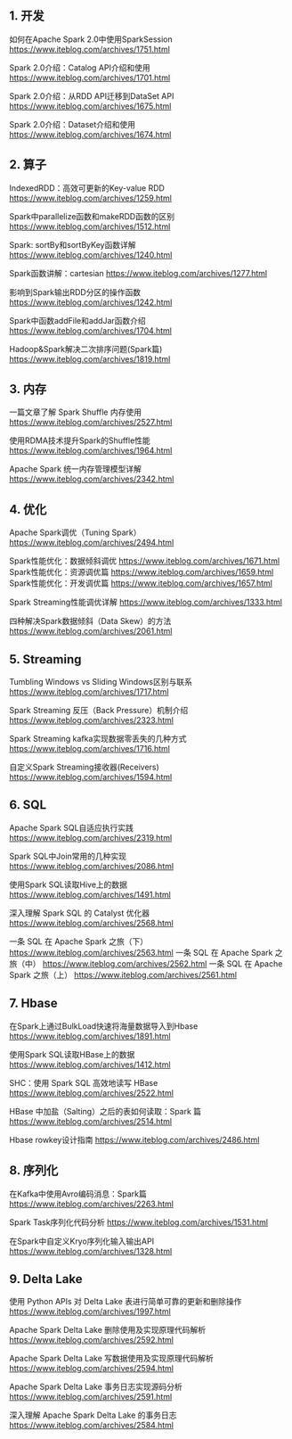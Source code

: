 ## 1. 开发

如何在Apache Spark 2.0中使用SparkSession  https://www.iteblog.com/archives/1751.html

Spark 2.0介绍：Catalog API介绍和使用  https://www.iteblog.com/archives/1701.html

Spark 2.0介绍：从RDD API迁移到DataSet API  https://www.iteblog.com/archives/1675.html

Spark 2.0介绍：Dataset介绍和使用  https://www.iteblog.com/archives/1674.html





## 2. 算子

IndexedRDD：高效可更新的Key-value RDD  https://www.iteblog.com/archives/1259.html

Spark中parallelize函数和makeRDD函数的区别  https://www.iteblog.com/archives/1512.html

Spark: sortBy和sortByKey函数详解  https://www.iteblog.com/archives/1240.html

Spark函数讲解：cartesian  https://www.iteblog.com/archives/1277.html

影响到Spark输出RDD分区的操作函数  https://www.iteblog.com/archives/1242.html

Spark中函数addFile和addJar函数介绍  https://www.iteblog.com/archives/1704.html

Hadoop&Spark解决二次排序问题(Spark篇)  https://www.iteblog.com/archives/1819.html







## 3. 内存

一篇文章了解 Spark Shuffle 内存使用  https://www.iteblog.com/archives/2527.html

使用RDMA技术提升Spark的Shuffle性能  https://www.iteblog.com/archives/1964.html 

Apache Spark 统一内存管理模型详解  https://www.iteblog.com/archives/2342.html





## 4. 优化

Apache Spark调优（Tuning Spark）  https://www.iteblog.com/archives/2494.html

Spark性能优化：数据倾斜调优  https://www.iteblog.com/archives/1671.html
Spark性能优化：资源调优篇  https://www.iteblog.com/archives/1659.html
Spark性能优化：开发调优篇  https://www.iteblog.com/archives/1657.html

Spark Streaming性能调优详解  https://www.iteblog.com/archives/1333.html

四种解决Spark数据倾斜（Data Skew）的方法  https://www.iteblog.com/archives/2061.html





## 5. Streaming

Tumbling Windows vs Sliding Windows区别与联系  https://www.iteblog.com/archives/1717.html

Spark Streaming 反压（Back Pressure）机制介绍  https://www.iteblog.com/archives/2323.html

Spark Streaming kafka实现数据零丢失的几种方式  https://www.iteblog.com/archives/1716.html

自定义Spark Streaming接收器(Receivers)  https://www.iteblog.com/archives/1594.html





## 6. SQL

Apache Spark SQL自适应执行实践  https://www.iteblog.com/archives/2319.html

Spark SQL中Join常用的几种实现  https://www.iteblog.com/archives/2086.html

使用Spark SQL读取Hive上的数据  https://www.iteblog.com/archives/1491.html

深入理解 Spark SQL 的 Catalyst 优化器  https://www.iteblog.com/archives/2568.html

一条 SQL 在 Apache Spark 之旅（下）  https://www.iteblog.com/archives/2563.html
一条 SQL 在 Apache Spark 之旅（中）  https://www.iteblog.com/archives/2562.html
一条 SQL 在 Apache Spark 之旅（上）  https://www.iteblog.com/archives/2561.html





## 7. Hbase

在Spark上通过BulkLoad快速将海量数据导入到Hbase  https://www.iteblog.com/archives/1891.html

使用Spark SQL读取HBase上的数据  https://www.iteblog.com/archives/1412.html

SHC：使用 Spark SQL 高效地读写 HBase  https://www.iteblog.com/archives/2522.html

HBase 中加盐（Salting）之后的表如何读取：Spark 篇  https://www.iteblog.com/archives/2514.html

Hbase rowkey设计指南 https://www.iteblog.com/archives/2486.html





## 8. 序列化

在Kafka中使用Avro编码消息：Spark篇  https://www.iteblog.com/archives/2263.html

Spark Task序列化代码分析  https://www.iteblog.com/archives/1531.html

在Spark中自定义Kryo序列化输入输出API  https://www.iteblog.com/archives/1328.html





## 9. Delta Lake

使用 Python APIs 对 Delta Lake 表进行简单可靠的更新和删除操作  https://www.iteblog.com/archives/1997.html

Apache Spark Delta Lake 删除使用及实现原理代码解析  https://www.iteblog.com/archives/2592.html

Apache Spark Delta Lake 写数据使用及实现原理代码解析  https://www.iteblog.com/archives/2594.html

Apache Spark Delta Lake 事务日志实现源码分析  https://www.iteblog.com/archives/2591.html

深入理解 Apache Spark Delta Lake 的事务日志  https://www.iteblog.com/archives/2584.html

